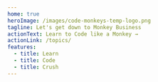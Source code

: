 ```yaml
---
home: true
heroImage: /images/code-monkeys-temp-logo.png
tagline: Let's get down to Monkey Business
actionText: Learn to Code like a Monkey →
actionLink: /topics/
features:
  - title: Learn
  - title: Code
  - title: Crush
---
```


<style lang="stylus">
@require '~rfs/stylus.styl'

h1
  rfs-font-size(2.5rem)

h2
  rfs-font-size(2.25rem)

p, span, li, button, #pagination
  rfs-font-size(1.25rem)

.sidebar-heading > span
  rfs-font-size(1.1875rem)

.sidebar-group-items > li
  rfs-font-size(1.15625rem)

.theme-code-group__li
  rfs-font-size(1.625rem)

.theme-code-block
  rfs-font-size(1.4375rem)

.icons
  rfs-font-size(2rem)

.icons :not(:last-child) .icon
  rfs-margin-right(4.6875rem)

span.abbreviation, .footer
  rfs-font-size(1.125rem)

.navbar
  span.site-name
    rfs-font-size(1.5rem)
  .links
    .search-box
      input
        rfs-font-size(1.125rem)
      ul.suggestions > a
        rfs-font-size(1.25rem)
    .nav-links
      rfs-font-size(1.25rem)
      .dropdown-title
        rfs-font-size(1.25rem)

.sidebar
  .nav-links
    .nav-link
      rfs-font-size(1.1875rem)
    .nav-item
      .mobile-dropdown-title
        rfs-font-size(1.1875rem)
      .dropdown-item
        a
          rfs-font-size(1.15625rem)
        h4
          rfs-font-size(1.15625rem)
        .dropdown-subitem > a
          rfs-font-size(1.15625rem)

.home
  .hero
    h1
      rfs-font-size(3rem)
    .description
      rfs-font-size(1.6rem)
    .action-button
      rfs-font-size(1.2rem)
  .features
    .feature
      h2
        rfs-font-size(1.4rem)
</style>
